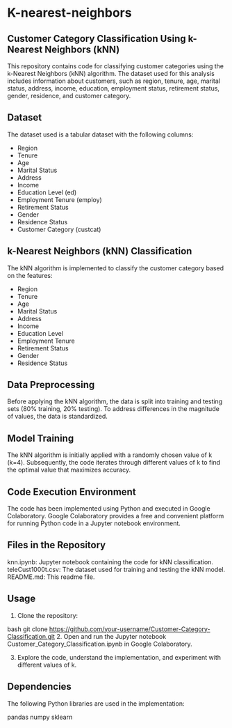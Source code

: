 # K-nearest-neighbors
## Customer Category Classification Using k-Nearest Neighbors (kNN)
This repository contains code for classifying customer categories using the k-Nearest Neighbors (kNN) algorithm. The dataset used for this analysis includes information about customers, such as region, tenure, age, marital status, address, income, education, employment status, retirement status, gender, residence, and customer category.

## Dataset
The dataset used is a tabular dataset with the following columns:

 - Region
 - Tenure
 - Age
 - Marital Status
 - Address
 - Income
 - Education Level (ed)
 - Employment Tenure (employ)
 - Retirement Status
 - Gender
 - Residence Status
 - Customer Category (custcat)

## k-Nearest Neighbors (kNN) Classification
The kNN algorithm is implemented to classify the customer category based on the features:

 - Region
 - Tenure
 - Age
 - Marital Status
 - Address
 - Income
 - Education Level
 - Employment Tenure
 - Retirement Status
 - Gender
 - Residence Status

## Data Preprocessing
Before applying the kNN algorithm, the data is split into training and testing sets (80% training, 20% testing). To address differences in the magnitude of values, the data is standardized.

## Model Training
The kNN algorithm is initially applied with a randomly chosen value of k (k=4). Subsequently, the code iterates through different values of k to find the optimal value that maximizes accuracy.

## Code Execution Environment
The code has been implemented using Python and executed in Google Colaboratory. Google Colaboratory provides a free and convenient platform for running Python code in a Jupyter notebook environment.

## Files in the Repository
knn.ipynb: Jupyter notebook containing the code for kNN classification.
teleCust1000t.csv: The dataset used for training and testing the kNN model.
README.md: This readme file.

## Usage
1. Clone the repository:

bash
git clone https://github.com/your-username/Customer-Category-Classification.git
2. Open and run the Jupyter notebook Customer_Category_Classification.ipynb in Google Colaboratory.

3. Explore the code, understand the implementation, and experiment with different values of k.

## Dependencies
The following Python libraries are used in the implementation:

pandas
numpy
sklearn
